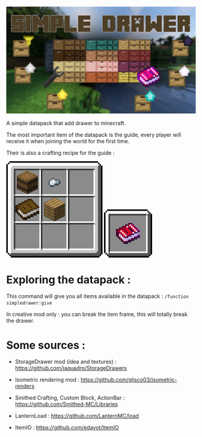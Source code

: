 ![Banner](https://raw.githubusercontent.com/edayot/SimpleDrawer/master/images/simple_drawer.png)

A simple datapack that add drawer to minecraft.


The most important item of the datapack is the guide, every player will receive it when joining the world for the first time.

Their is also a crafting recipe for the guide :

![Guide](https://raw.githubusercontent.com/edayot/SimpleDrawer/master/assets/simpledrawer/textures/item/font/craft_guide.png) ![Guide](https://raw.githubusercontent.com/edayot/SimpleDrawer/master/assets/simpledrawer/textures/item/font/result_guide.png)

# Exploring the datapack :

This command will give you all items available in the datapack :
```/function simpledrawer:give```

In creative mod only : you can break the item frame, this will totally break the drawer.

# Some sources :
- StorageDrawer mod (idea and textures) : https://github.com/jaquadro/StorageDrawers

- Isometric rendering mod : https://github.com/glisco03/isometric-renders

- Smithed Crafting, Custom Block, ActionBar : https://github.com/Smithed-MC/Libraries

- LanternLoad : https://github.com/LanternMC/load

- ItemIO : https://github.com/edayot/ItemIO
